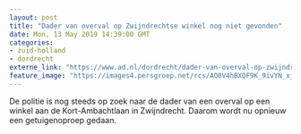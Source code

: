 ```yaml
---
layout: post
title: "Dader van overval op Zwijndrechtse winkel nog niet gevonden"
date: Mon, 13 May 2019 14:39:00 GMT
categories: 
- zuid-holland 
- dordrecht 
externe_link: "https://www.ad.nl/dordrecht/dader-van-overval-op-zwijndrechtse-winkel-nog-niet-gevonden~a5de70a7/"
feature_image: "https://images4.persgroep.net/rcs/AO0V4hBXQF9K_9ivYN_xjFysNQs/diocontent/147309975/_fitwidth/400/?appId=21791a8992982cd8da851550a453bd7f&quality=0.7"
---
```


De politie is nog steeds op zoek naar de dader van een overval op een winkel aan de Kort-Ambachtlaan in Zwijndrecht. Daarom wordt nu opnieuw een getuigenoproep gedaan.
